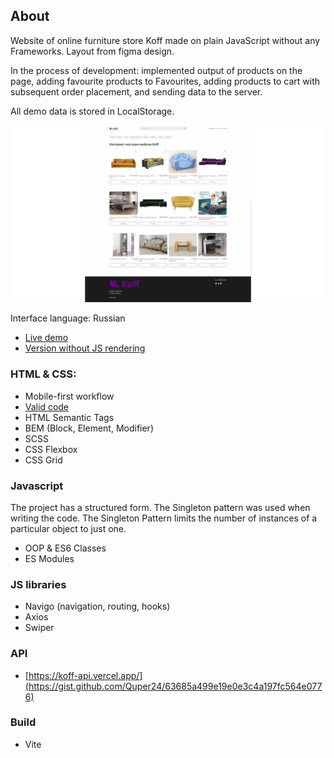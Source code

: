 ## About
Website of online furniture store Koff made on plain JavaScript without any Frameworks. Layout from figma design.

In the process of development: implemented output of products on the page, adding favourite products to Favourites, adding products to cart with subsequent order placement, and sending data to the server.

All demo data is stored in LocalStorage.

![](https://github.com/getFrontend/site-Koff/blob/main/koff-preview_1280x720.png?raw=true)

Interface language: Russian

* [Live demo](https://koffshop.vercel.app/)
* [Version without JS rendering](https://koffshop.vercel.app/app-no-render/)

### HTML & CSS:
* Mobile-first workflow
* [Valid code](https://validator.w3.org/nu/?doc=https%3A%2F%2Fkoffshop.vercel.app%2F "Valid code")
* HTML Semantic Tags
* BEM (Block, Element, Modifier)
* SCSS
* CSS Flexbox
* CSS Grid

### Javascript
The project has a structured form. The Singleton pattern was used when writing the code.
The Singleton Pattern limits the number of instances of a particular object to just one.

* OOP & ES6 Classes
* ES Modules

### JS libraries
* Navigo (navigation, routing, hooks)
* Axios
* Swiper

### API
* [https://koff-api.vercel.app/](https://gist.github.com/Quper24/63685a499e19e0e3c4a197fc564e0776)

### Build
* Vite